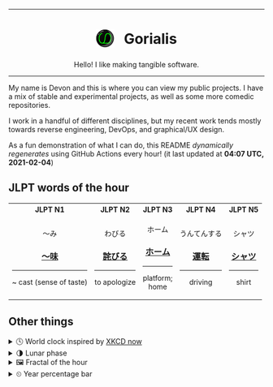 ***

<h1 align="center">
<sub>
    <img src="readme/resources/avatar.png" height="36">
</sub>
&nbsp;
Gorialis
</h1>
<p align="center">
Hello! I like making tangible software.
</p>

***

My name is Devon and this is where you can view my public projects. I have a mix of stable and experimental projects, as well as some more comedic repositories.

I work in a handful of different disciplines, but my recent work tends mostly towards reverse engineering, DevOps, and graphical/UX design.

As a fun demonstration of what I can do, this README *dynamically regenerates* using GitHub Actions every hour! (it last updated at **04:07 UTC, 2021-02-04**)

<h2>JLPT words of the hour</h2>
<table>
    <tr>
        <th>JLPT N1</th>
        <th>JLPT N2</th>
        <th>JLPT N3</th>
        <th>JLPT N4</th>
        <th>JLPT N5</th>
    </tr>
    <tr>
        <td>
            <p align="center">～み</p>
            <h3 align="center"><b><a href="https://jisho.org/search/%EF%BD%9E%E5%91%B3">～味</a></b></h3>
            <hr>
            <p align="center">~ cast (sense of taste)</p>
        </td>
        <td>
            <p align="center">わびる</p>
            <h3 align="center"><b><a href="https://jisho.org/search/%E8%A9%AB%E3%81%B3%E3%82%8B">詫びる</a></b></h3>
            <hr>
            <p align="center">to apologize</p>
        </td>
        <td>
            <p align="center">ホーム</p>
            <h3 align="center"><b><a href="https://jisho.org/search/%E3%83%9B%E3%83%BC%E3%83%A0">ホーム</a></b></h3>
            <hr>
            <p align="center">platform;<br> home</p>
        </td>
        <td>
            <p align="center">うんてんする</p>
            <h3 align="center"><b><a href="https://jisho.org/search/%E9%81%8B%E8%BB%A2">運転</a></b></h3>
            <hr>
            <p align="center">driving</p>
        </td>
        <td>
            <p align="center">シャツ</p>
            <h3 align="center"><b><a href="https://jisho.org/search/%E3%82%B7%E3%83%A3%E3%83%84">シャツ</a></b></h3>
            <hr>
            <p align="center">shirt</p>
        </td>
    </tr>
</table>

<h2>Other things</h2>
<details>
<summary>🕓  World clock inspired by <a href="https://xkcd.com/now">XKCD now</a></summary>

> <img src="generated/now.png" width="512">

</details>
<details>
<summary>🌗 Lunar phase</summary>

The moon is approximately 76.42% through its phase (Last Quarter).

</details>
<details>
<summary>&#x1f5bc; Fractal of the hour</summary>

> <img src="generated/fractal.png" width="512">

</details>
<details>
<summary>&#x23f2; Year percentage bar</summary>
<pre><code>2021 [█▁▁▁▁▁▁▁▁▁▁▁▁▁▁▁▁▁▁▁] 9.36%</code></pre>
</details>
